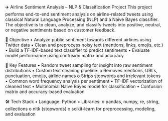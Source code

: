 ✈️ Airline Sentiment Analysis – NLP & Classification Project
This project performs end-to-end sentiment analysis on airline-related tweets using classical Natural Language Processing (NLP) and a Naive Bayes classifier. The objective is to clean, analyze, and classify tweets into positive, neutral, or negative sentiments based on customer feedback.

🧠 Objective
  •	Analyze public sentiment towards different airlines using Twitter data
  •	Clean and preprocess noisy text (mentions, links, emojis, etc.)
  •	Build a TF-IDF-based text classifier to predict sentiments
  •	Evaluate model performance using confusion matrix and accuracy

📌 Key Features
  •	Random tweet sampling for insight into raw sentiment distributions
  •	Custom text cleaning pipeline:
  o	Removes mentions, URLs, punctuation, emojis, airline names
  o	Strips stopwords and irrelevant tokens
  •	Common word frequency analysis per sentiment
  •	TF-IDF vectorization of cleaned text
  •	Multinomial Naive Bayes model for classification
  •	Confusion matrix and accuracy-based evaluation

🛠️ Tech Stack
•	Language: Python
•	Libraries:
o	pandas, numpy, re, string, collections
o	nltk (stopwords)
o	scikit-learn for preprocessing, modeling, and evaluation

